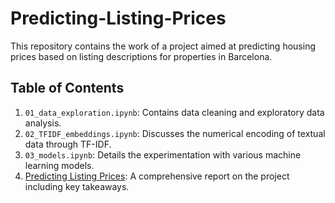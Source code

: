 # Predicting-Listing-Prices
This repository contains the work of a project aimed at predicting housing prices based on listing descriptions for properties in Barcelona. 

## Table of Contents
1. `01_data_exploration.ipynb`: Contains data cleaning and exploratory data analysis.
2. `02_TFIDF_embeddings.ipynb`: Discusses the numerical encoding of textual data through TF-IDF.
3. `03_models.ipynb`: Details the experimentation with various machine learning models.
4. [Predicting Listing Prices](https://docs.google.com/presentation/d/1eIUThYrYVEY9hpe2jDkCLzbjqjYTTwSRhSO0i2JimqU/edit?usp=sharing): A comprehensive report on the project including key takeaways.
